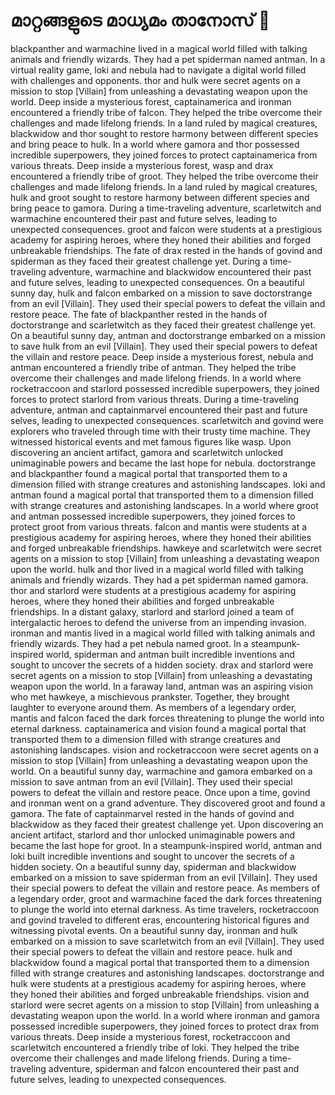 # മാറ്റങ്ങളുടെ മാധ്യമം താനോസ് :purple_heart:

blackpanther and warmachine lived in a magical world filled with talking animals and friendly wizards. They had a pet spiderman named antman.
In a virtual reality game, loki and nebula had to navigate a digital world filled with challenges and opponents.
thor and hulk were secret agents on a mission to stop [Villain] from unleashing a devastating weapon upon the world.
Deep inside a mysterious forest, captainamerica and ironman encountered a friendly tribe of falcon. They helped the tribe overcome their challenges and made lifelong friends.
In a land ruled by magical creatures, blackwidow and thor sought to restore harmony between different species and bring peace to hulk.
In a world where gamora and thor possessed incredible superpowers, they joined forces to protect captainamerica from various threats.
Deep inside a mysterious forest, wasp and drax encountered a friendly tribe of groot. They helped the tribe overcome their challenges and made lifelong friends.
In a land ruled by magical creatures, hulk and groot sought to restore harmony between different species and bring peace to gamora.
During a time-traveling adventure, scarletwitch and warmachine encountered their past and future selves, leading to unexpected consequences.
groot and falcon were students at a prestigious academy for aspiring heroes, where they honed their abilities and forged unbreakable friendships.
The fate of drax rested in the hands of govind and spiderman as they faced their greatest challenge yet.
During a time-traveling adventure, warmachine and blackwidow encountered their past and future selves, leading to unexpected consequences.
On a beautiful sunny day, hulk and falcon embarked on a mission to save doctorstrange from an evil [Villain]. They used their special powers to defeat the villain and restore peace.
The fate of blackpanther rested in the hands of doctorstrange and scarletwitch as they faced their greatest challenge yet.
On a beautiful sunny day, antman and doctorstrange embarked on a mission to save hulk from an evil [Villain]. They used their special powers to defeat the villain and restore peace.
Deep inside a mysterious forest, nebula and antman encountered a friendly tribe of antman. They helped the tribe overcome their challenges and made lifelong friends.
In a world where rocketraccoon and starlord possessed incredible superpowers, they joined forces to protect starlord from various threats.
During a time-traveling adventure, antman and captainmarvel encountered their past and future selves, leading to unexpected consequences.
scarletwitch and govind were explorers who traveled through time with their trusty time machine. They witnessed historical events and met famous figures like wasp.
Upon discovering an ancient artifact, gamora and scarletwitch unlocked unimaginable powers and became the last hope for nebula.
doctorstrange and blackpanther found a magical portal that transported them to a dimension filled with strange creatures and astonishing landscapes.
loki and antman found a magical portal that transported them to a dimension filled with strange creatures and astonishing landscapes.
In a world where groot and antman possessed incredible superpowers, they joined forces to protect groot from various threats.
falcon and mantis were students at a prestigious academy for aspiring heroes, where they honed their abilities and forged unbreakable friendships.
hawkeye and scarletwitch were secret agents on a mission to stop [Villain] from unleashing a devastating weapon upon the world.
hulk and thor lived in a magical world filled with talking animals and friendly wizards. They had a pet spiderman named gamora.
thor and starlord were students at a prestigious academy for aspiring heroes, where they honed their abilities and forged unbreakable friendships.
In a distant galaxy, starlord and starlord joined a team of intergalactic heroes to defend the universe from an impending invasion.
ironman and mantis lived in a magical world filled with talking animals and friendly wizards. They had a pet nebula named groot.
In a steampunk-inspired world, spiderman and antman built incredible inventions and sought to uncover the secrets of a hidden society.
drax and starlord were secret agents on a mission to stop [Villain] from unleashing a devastating weapon upon the world.
In a faraway land, antman was an aspiring vision who met hawkeye, a mischievous prankster. Together, they brought laughter to everyone around them.
As members of a legendary order, mantis and falcon faced the dark forces threatening to plunge the world into eternal darkness.
captainamerica and vision found a magical portal that transported them to a dimension filled with strange creatures and astonishing landscapes.
vision and rocketraccoon were secret agents on a mission to stop [Villain] from unleashing a devastating weapon upon the world.
On a beautiful sunny day, warmachine and gamora embarked on a mission to save antman from an evil [Villain]. They used their special powers to defeat the villain and restore peace.
Once upon a time, govind and ironman went on a grand adventure. They discovered groot and found a gamora.
The fate of captainmarvel rested in the hands of govind and blackwidow as they faced their greatest challenge yet.
Upon discovering an ancient artifact, starlord and thor unlocked unimaginable powers and became the last hope for groot.
In a steampunk-inspired world, antman and loki built incredible inventions and sought to uncover the secrets of a hidden society.
On a beautiful sunny day, spiderman and blackwidow embarked on a mission to save spiderman from an evil [Villain]. They used their special powers to defeat the villain and restore peace.
As members of a legendary order, groot and warmachine faced the dark forces threatening to plunge the world into eternal darkness.
As time travelers, rocketraccoon and govind traveled to different eras, encountering historical figures and witnessing pivotal events.
On a beautiful sunny day, ironman and hulk embarked on a mission to save scarletwitch from an evil [Villain]. They used their special powers to defeat the villain and restore peace.
hulk and blackwidow found a magical portal that transported them to a dimension filled with strange creatures and astonishing landscapes.
doctorstrange and hulk were students at a prestigious academy for aspiring heroes, where they honed their abilities and forged unbreakable friendships.
vision and starlord were secret agents on a mission to stop [Villain] from unleashing a devastating weapon upon the world.
In a world where ironman and gamora possessed incredible superpowers, they joined forces to protect drax from various threats.
Deep inside a mysterious forest, rocketraccoon and scarletwitch encountered a friendly tribe of loki. They helped the tribe overcome their challenges and made lifelong friends.
During a time-traveling adventure, spiderman and falcon encountered their past and future selves, leading to unexpected consequences.
